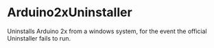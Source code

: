 # Arduino2xUninstaller
 Uninstalls Arduino 2x from a windows system, for the event the official Uninstaller fails to run. 
